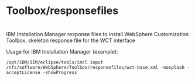 #
# Toolbox/responsefiles
#

IBM Installation Manager response files to install WebSphere Customization Toolbox, skeleton response file for the WCT interface

Usage for IBM Installation Manager (example):

```
/opt/IBM/IIM/eclipse/tools/imcl input /nfs/software/WebSphere/Toolbox/responsefiles/wct-base.xml -nosplash -acceptLicense -showProgress
```
